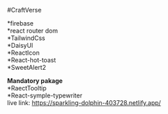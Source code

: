 #CraftVerse         

*firebase         
*react router dom         
*TailwindCss          
*DaisyUI       
*ReactIcon            
*React-hot-toast      
*SweetAlert2

****Mandatory pakage****                              
*RaectTooltip                                 
*React-symple-typewriter                                                
live link: https://sparkling-dolphin-403728.netlify.app/
